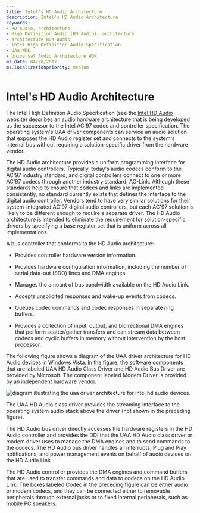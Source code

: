 ```yaml
---
title: Intel's HD Audio Architecture
description: Intel's HD Audio Architecture
keywords:
- HD Audio, architecture
- High Definition Audio (HD Audio), architecture
- architecture WDK audio
- Intel High Definition Audio Specification
- UAA WDK
- Universal Audio Architecture WDK
ms.date: 04/20/2017
ms.localizationpriority: medium
---
```


# Intel's HD Audio Architecture


The Intel High Definition Audio Specification (see the [Intel HD Audio](https://www.intel.com/content/www/us/en/standards/intel-standards-and-initiatives.html) website) describes an audio hardware architecture that is being developed as the successor to the Intel AC'97 codec and controller specification. The operating system's UAA driver components can service an audio solution that exposes the HD Audio register set and connects to the system's internal bus without requiring a solution-specific driver from the hardware vendor.

The HD Audio architecture provides a uniform programming interface for digital audio controllers. Typically, today's audio codecs conform to the AC'97 industry standard, and digital controllers connect to one or more AC'97 codecs through another industry standard, AC-Link. Although these standards help to ensure that codecs and links are implemented consistently, no standard currently exists that defines the interface to the digital audio controller. Vendors tend to have very similar solutions for their system-integrated AC'97 digital audio controllers, but each AC'97 solution is likely to be different enough to require a separate driver. The HD Audio architecture is intended to eliminate the requirement for solution-specific drivers by specifying a base register set that is uniform across all implementations.

A bus controller that conforms to the HD Audio architecture:

-   Provides controller hardware version information.

-   Provides hardware configuration information, including the number of serial data-out (SDO) lines and DMA engines.

-   Manages the amount of bus bandwidth available on the HD Audio Link.

-   Accepts unsolicited responses and wake-up events from codecs.

-   Queues codec commands and codec responses in separate ring buffers.

-   Provides a collection of input, output, and bidirectional DMA engines that perform scatter/gather transfers and can stream data between codecs and cyclic buffers in memory without intervention by the host processor.

The following figure shows a diagram of the UAA driver architecture for HD Audio devices in Windows Vista. In the figure, the software components that are labeled UAA HD Audio Class Driver and HD Audio Bus Driver are provided by Microsoft. The component labeled Modem Driver is provided by an independent hardware vendor.

![diagram illustrating the uaa driver architecture for intel hd audio devices.](images/hdaudio.png)

The UAA HD Audio class driver provides the streaming interface to the operating system audio stack above the driver (not shown in the preceding figure).

The HD Audio bus driver directly accesses the hardware registers in the HD Audio controller and provides the DDI that the UAA HD Audio class driver or modem driver uses to manage the DMA engines and to send commands to the codecs. The HD Audio bus driver handles all interrupts, Plug and Play notifications, and power management events on behalf of audio devices on the HD Audio Link.

The HD Audio controller provides the DMA engines and command buffers that are used to transfer commands and data to codecs on the HD Audio Link. The boxes labeled Codec in the preceding figure can be either audio or modem codecs, and they can be connected either to removable peripherals through external jacks or to fixed internal peripherals, such as mobile PC speakers.

 

 




